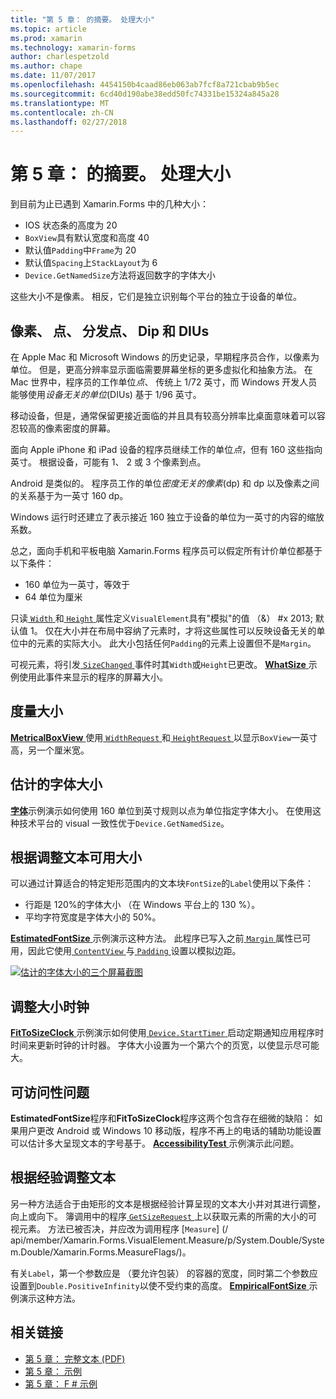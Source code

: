 ```yaml
---
title: "第 5 章： 的摘要。 处理大小"
ms.topic: article
ms.prod: xamarin
ms.technology: xamarin-forms
author: charlespetzold
ms.author: chape
ms.date: 11/07/2017
ms.openlocfilehash: 4454150b4caad86eb063ab7fcf8a721cbab9b5ec
ms.sourcegitcommit: 6cd40d190abe38edd50fc74331be15324a845a28
ms.translationtype: MT
ms.contentlocale: zh-CN
ms.lasthandoff: 02/27/2018
---
```

# <a name="summary-of-chapter-5-dealing-with-sizes"></a>第 5 章： 的摘要。 处理大小

到目前为止已遇到 Xamarin.Forms 中的几种大小：

- IOS 状态条的高度为 20
- `BoxView`具有默认宽度和高度 40
- 默认值`Padding`中`Frame`为 20
- 默认值`Spacing`上`StackLayout`为 6
- `Device.GetNamedSize`方法将返回数字的字体大小

这些大小不是像素。 相反，它们是独立识别每个平台的独立于设备的单位。

## <a name="pixels-points-dps-dips-and-dius"></a>像素、 点、 分发点、 Dip 和 DIUs

在 Apple Mac 和 Microsoft Windows 的历史记录，早期程序员合作，以像素为单位。 但是，更高分辨率显示面临需要屏幕坐标的更多虚拟化和抽象方法。 在 Mac 世界中，程序员的工作单位*点*、 传统上 1/72 英寸，而 Windows 开发人员能够使用*设备无关的单位*(DIUs) 基于 1/96 英寸。

移动设备，但是，通常保留更接近面临的并且具有较高分辨率比桌面意味着可以容忍较高的像素密度的屏幕。

面向 Apple iPhone 和 iPad 设备的程序员继续工作的单位*点*，但有 160 这些指向英寸。 根据设备，可能有 1、 2 或 3 个像素到点。

Android 是类似的。 程序员工作的单位*密度无关的像素*(dp) 和 dp 以及像素之间的关系基于为一英寸 160 dp。

Windows 运行时还建立了表示接近 160 独立于设备的单位为一英寸的内容的缩放系数。

总之，面向手机和平板电脑 Xamarin.Forms 程序员可以假定所有计价单位都基于以下条件：

- 160 单位为一英寸，等效于
- 64 单位为厘米

只读[ `Width` ](https://developer.xamarin.com/api/property/Xamarin.Forms.VisualElement.Width/)和[ `Height` ](https://developer.xamarin.com/api/property/Xamarin.Forms.VisualElement.Height/)属性定义`VisualElement`具有"模拟"的值 （&） #x 2013; 默认值 1。 仅在大小并在布局中容纳了元素时，才将这些属性可以反映设备无关的单位中的元素的实际大小。 此大小包括任何`Padding`的元素上设置但不是`Margin`。

可视元素，将引发[ `SizeChanged` ](https://developer.xamarin.com/api/event/Xamarin.Forms.VisualElement.SizeChanged/)事件时其`Width`或`Height`已更改。 [ **WhatSize** ](https://github.com/xamarin/xamarin-forms-book-samples/tree/master/Chapter05/WhatSize)示例使用此事件来显示的程序的屏幕大小。

## <a name="metrical-sizes"></a>度量大小

[ **MetricalBoxView** ](https://github.com/xamarin/xamarin-forms-book-samples/tree/master/Chapter05/MetricalBoxView)使用[ `WidthRequest` ](https://developer.xamarin.com/api/property/Xamarin.Forms.VisualElement.WidthRequest/)和[ `HeightRequest` ](https://developer.xamarin.com/api/property/Xamarin.Forms.VisualElement.HeightRequest/)以显示`BoxView`一英寸高，另一个厘米宽。

## <a name="estimated-font-sizes"></a>估计的字体大小

[**字体**](https://github.com/xamarin/xamarin-forms-book-samples/tree/master/Chapter05/FontSizes)示例演示如何使用 160 单位到英寸规则以点为单位指定字体大小。 在使用这种技术平台的 visual 一致性优于`Device.GetNamedSize`。

## <a name="fitting-text-to-available-size"></a>根据调整文本可用大小

可以通过计算适合的特定矩形范围内的文本块`FontSize`的`Label`使用以下条件：

- 行距是 120%的字体大小 （在 Windows 平台上的 130 %）。
- 平均字符宽度是字体大小的 50%。

[ **EstimatedFontSize** ](https://github.com/xamarin/xamarin-forms-book-samples/tree/master/Chapter05/EstimatedFontSize)示例演示这种方法。 此程序已写入之前[ `Margin` ](https://developer.xamarin.com/api/property/Xamarin.Forms.View.Margin/)属性已可用，因此它使用[ `ContentView` ](https://developer.xamarin.com/api/type/Xamarin.Forms.ContentView/)与[ `Padding` ](https://developer.xamarin.com/api/property/Xamarin.Forms.Layout.Padding/)设置以模拟边距。

[![估计的字体大小的三个屏幕截图](images/ch05fg07-small.png "文本适应可用大小")](images/ch05fg07-large.png "文本适应可用大小")

## <a name="a-fit-to-size-clock"></a>调整大小时钟

[ **FitToSizeClock** ](https://github.com/xamarin/xamarin-forms-book-samples/tree/master/Chapter05/FitToSizeClock)示例演示如何使用[ `Device.StartTimer` ](https://developer.xamarin.com/api/member/Xamarin.Forms.Device.StartTimer/p/System.TimeSpan/System.Func%7BSystem.Boolean%7D/)启动定期通知应用程序时时间来更新时钟的计时器。 字体大小设置为一个第六个的页宽，以使显示尽可能大。

## <a name="accessibility-issues"></a>可访问性问题

**EstimatedFontSize**程序和**FitToSizeClock**程序这两个包含存在细微的缺陷： 如果用户更改 Android 或 Windows 10 移动版，程序不再上的电话的辅助功能设置可以估计多大呈现文本的字号基于。 [ **AccessibilityTest** ](https://github.com/xamarin/xamarin-forms-book-samples/tree/master/Chapter05/AccessibilityTest)示例演示此问题。

## <a name="empirically-fitting-text"></a>根据经验调整文本

另一种方法适合于由矩形的文本是根据经验计算呈现的文本大小并对其进行调整，向上或向下。 簿调用中的程序[ `GetSizeRequest` ](https://developer.xamarin.com/api/member/Xamarin.Forms.VisualElement.GetSizeRequest/p/System.Double/System.Double/)上以获取元素的所需的大小的可视元素。 方法已被否决，并应改为调用程序 [`Measure`] (/ api/member/Xamarin.Forms.VisualElement.Measure/p/System.Double/System.Double/Xamarin.Forms.MeasureFlags/)。

有关`Label`，第一个参数应是 （要允许包装） 的容器的宽度，同时第二个参数应设置到`Double.PositiveInfinity`以使不受约束的高度。 [ **EmpiricalFontSize** ](https://github.com/xamarin/xamarin-forms-book-samples/tree/master/Chapter05/EmpiricalFontSize)示例演示这种方法。



## <a name="related-links"></a>相关链接

- [第 5 章： 完整文本 (PDF)](https://download.xamarin.com/developer/xamarin-forms-book/XamarinFormsBook-Ch05-Apr2016.pdf)
- [第 5 章： 示例](https://github.com/xamarin/xamarin-forms-book-samples/tree/master/Chapter05)
- [第 5 章： F # 示例](https://github.com/xamarin/xamarin-forms-book-samples/tree/master/Chapter05/FS)
